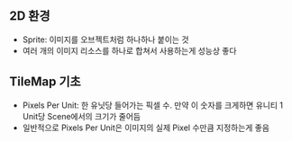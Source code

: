 ## 2D 환경

- Sprite: 이미지를 오브젝트처럼 하나하나 붙이는 것
- 여러 개의 이미지 리소스를 하나로 합쳐서 사용하는게 성능상 좋다

## TileMap 기초

- Pixels Per Unit: 한 유닛당 들어가는 픽셀 수. 만약 이 숫자를 크게하면 유니티 1 Unit당 Scene에서의 크기가 줄어듬
- 일반적으로 Pixels Per Unit은 이미지의 실제 Pixel 수만큼 지정하는게 좋음